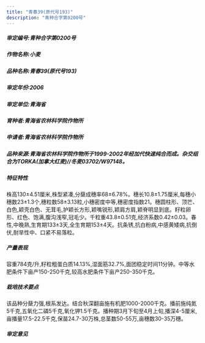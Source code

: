 ```yaml
---
title: "青春39(原代号193)"
description: "青种合字第0200号"
---
```

##### 审定编号:青种合字第0200号

##### 作物名称:小麦

##### 品种名称:青春39(原代号193)

##### 审定年份:2006

##### 审定单位:青海省

##### 育种者:青海省农林科学院作物所

##### 申请者:青海省农林科学院作物所

##### 品种来源:青海省农林科学院作物所于1999-2002年经加代快速纯合而成。杂交组合为TORKA(加拿大红麦)//冬麦03702/W97148。

##### 特征特性
株高130±4.51厘米,株型紧凑,分蘖成穗率68±6.78%。穗长10.8±1.75厘米,每穗小穗数23±1.3个,穗粒数58±3.13粒,小穗密度中等,穗密度指数21。穗圆柱形、顶芒、白色,颖壳白色、无茸毛,护颖长方形,颖嘴锐形,颖肩方肩,颖脊明显到底。籽粒卵形、红色、饱满,腹沟浅窄,冠毛少。千粒重43.8±0.51克,经济系数0.42±0.03。春性,中晚熟,生育期133±3天,全生育期153±4天。抗条锈,抗白粉病,中感黄矮病,抗倒伏,耐旱性中、口紧不易落粒。

##### 产量表现
容重784克/升,籽粒粗蛋白质14.13%,湿面筋32.7%,面团稳定时间11分钟。中等水肥条件下亩产150-250千克,较高水肥条件下亩产250-350千克。

##### 栽培技术要点
该品种分蘖力强,根系发达。结合秋深翻亩施有机肥1000-2000千克。播前施纯氮5千克,五氧化二磷5千克,氧化钾1.5千克。播种期3月下旬至4月上旬,播深4-5厘米,亩播量17.5-22.5千克,保苗24.7-30万株,总茎数50-55万,亩穗数30-35万穗。

##### 审定意见

